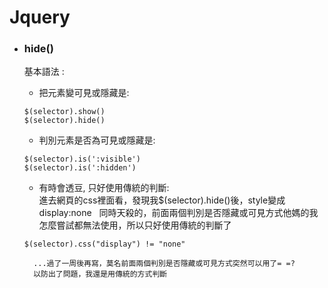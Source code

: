 # Jquery

+ ### hide()
	基本語法 :   
	
	+ 把元素變可見或隱藏是:
	```
	$(selector).show()  
	$(selector).hide()
	```
	
	+ 判別元素是否為可見或隱藏是:
	```
	$(selector).is(':visible')
	$(selector).is(':hidden')
	```
	
	+ 有時會透豆, 只好使用傳統的判斷:  
		進去網頁的css裡面看，發現我$(selector).hide()後，style變成display:none  
		同時天殺的，前面兩個判別是否隱藏或可見方式他媽的我怎麼嘗試都無法使用，所以只好使用傳統的判斷了  
	```
	$(selector).css("display") != "none"
	```
		...過了一周後再寫，莫名前面兩個判別是否隱藏或可見方式突然可以用了= =?  
		以防出了問題，我還是用傳統的方式判斷  
	


